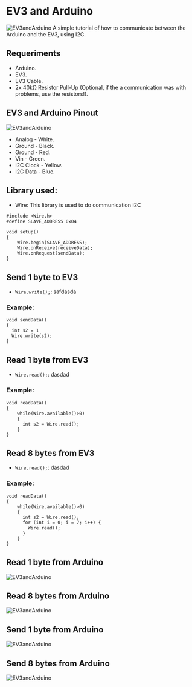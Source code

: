 # EV3 and Arduino
 ![EV3andArduino](https://32414320wji53mwwch1u68ce-wpengine.netdna-ssl.com/wp-content/uploads/2014/05/Arduino-and-NXT-Schematic1-1024x480.png)
  A simple tutorial of how to communicate between the Arduino and the EV3, using I2C.
 
## Requeriments
  - Arduino.
  - EV3.
  - EV3 Cable.
  - 2x 40kΩ Resistor Pull-Up (Optional, if the a communication was with problems, use the resistors!).
 
## EV3 and Arduino Pinout
 ![EV3andArduino](https://32414320wji53mwwch1u68ce-wpengine.netdna-ssl.com/wp-content/uploads/2014/05/Arduino-and-NXT-Schematic1-1024x480.png)
  - Analog - White.
  - Ground - Black.
  - Ground - Red.
  - Vin - Green.
  - I2C Clock - Yellow.
  - I2C Data - Blue.
  
## Library used:

  - Wire: This library is used to do communication I2C

```
#include <Wire.h> 
#define SLAVE_ADDRESS 0x04 

void setup()
{
    Wire.begin(SLAVE_ADDRESS); 
    Wire.onReceive(receiveData); 
    Wire.onRequest(sendData); 
}
```

## Send 1 byte to EV3
  - `Wire.write();`: safdasda
### Example:
```
void sendData()
{
  int s2 = 1
  Wire.write(s2);
}
```

## Read 1 byte from EV3
  - `Wire.read();`: dasdad
### Example:
```
void readData()
{
    while(Wire.available()>0)
    {
      int s2 = Wire.read();
    }
}
```

## Read 8 bytes from EV3
  - `Wire.read();`: dasdad
### Example:
```
void readData()
{
    while(Wire.available()>0)
    {
      int s2 = Wire.read();
      for (int i = 0; i = 7; i++) {
        Wire.read();
      }
    }
}
```

## Read 1 byte from Arduino
 ![EV3andArduino](https://32414320wji53mwwch1u68ce-wpengine.netdna-ssl.com/wp-content/uploads/2014/05/read_8_byte.jpg)
## Read 8 bytes from Arduino
 ![EV3andArduino](https://32414320wji53mwwch1u68ce-wpengine.netdna-ssl.com/wp-content/uploads/2014/05/read_8_byte.jpg)
## Send 1 byte from Arduino
 ![EV3andArduino](https://32414320wji53mwwch1u68ce-wpengine.netdna-ssl.com/wp-content/uploads/2014/05/read_8_byte.jpg)
## Send 8 bytes from Arduino
 ![EV3andArduino](https://32414320wji53mwwch1u68ce-wpengine.netdna-ssl.com/wp-content/uploads/2014/05/read_8_byte.jpg)
